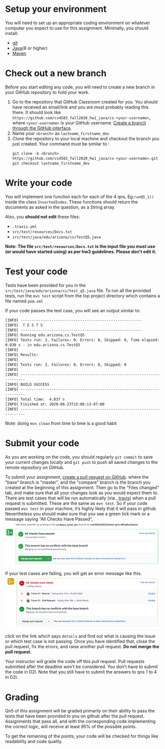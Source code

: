 # Setup your environment

You will need to set up an appropriate coding environment on whatever computer
you expect to use for this assignment.
Minimally, you should install:

* [git](https://git-scm.com/downloads)
* [Java](https://www.java.com/en/)(8 or higher)
* [Maven](https://maven.apache.org/)

# Check out a new branch

Before you start editing any code, you will need to create a new branch in your
GitHub repository to hold your work.

1. Go to the repository that GitHub Classroom created for you. You should have received an email/link and you are most probably reading this there. It should look like
`https://github.com/cs4583_fall2020_hw1_java/cs-<your-username>`, where
`<your-username>` is your GitHub username. 
[Create a branch through the GitHub interface](https://help.github.com/articles/creating-and-deleting-branches-within-your-repository/).
2. Name your `<branch>` as `lastname_firstname_dev`
2. Clone the repository to your local machine and checkout the branch you
just created. Your command must be similar to :
   ```
   git clone -b <branch> https://github.com/cs4583_fall2020_hw1_java/cs-<your-username>.git
   git checkout lastname_firstname_dev
   ```

# Write your code

You will implement one function each for each of the 4 qns, Eg:`runQ5_1()` inside 
the class `InvertedIndex`. These functions should return the documents as asked in the question, as a String array. 

Also, you **should not edit** these files:
- `.travis.yml`
- `src/test/resources/Docs.txt`
- `src/test/java/edu/arizona/cs/TestQ5.java`

**Note: The file `src/test/resources/Docs.txt` is the input file you must use (or would have started using) as per hw3 guidelines. Please don't edit it.**


# Test your code

Tests have been provided for you in the `src/test/java/edu/arizona/cs/test_q5.java` file.
To run all the provided tests, run the ``mvn test`` script from the top project directory which contains a file named `pom.xml`

If your code passes the test case, you will see an output similar to:
```
[INFO] -------------------------------------------------------
[INFO]  T E S T S
[INFO] -------------------------------------------------------
[INFO] Running edu.arizona.cs.TestQ5
[INFO] Tests run: 3, Failures: 0, Errors: 0, Skipped: 0, Time elapsed: 0.038 s - in edu.arizona.cs.TestQ5
[INFO] 
[INFO] Results:
[INFO] 
[INFO] Tests run: 3, Failures: 0, Errors: 0, Skipped: 0
[INFO] 
[INFO] ------------------------------------------------------------------------
[INFO] BUILD SUCCESS
[INFO] ------------------------------------------------------------------------
[INFO] Total time:  4.037 s
[INFO] Finished at: 2020-08-23T15:06:13-07:00
[INFO] ------------------------------------------------------------------------

```


Note: doing `mvn clean` from time to time is a good habit

# Submit your code

As you are working on the code, you should regularly `git commit` to save your
current changes locally and `git push` to push all saved changes to the remote
repository on GitHub.

To submit your assignment,
[create a pull request on GitHub](https://help.github.com/articles/creating-a-pull-request/#creating-the-pull-request).
where the "base" branch is "master", and the "compare" branch is the branch you
created at the beginning of this assignment.
Then go to the "Files changed" tab, and make sure that all your changes look as you would expect them
to.
There are test cases that will be run automatically (via., [travis](https://travis-ci.com/))
when a pull request is submitted. 
These are the same as `mvn test`. 
So if your code passed `mvn test` in your machine, 
it’s highly likely that it will pass in github. Nevertheless 
you should make sure that you see a green tick mark or a message 
saying “All Checks Have Passed”,
![like this:](travis.png)

If your test cases are failing, you will get an error message like this.
![like this:](travis_fail.png)

click on the link which says `details` and find out what is causing the issue or which test case is not passing. Once you have identified that, close the pull request, fix the errors, and raise another pull request.
**Do not merge the pull request.**

Your instructor will grade the code off this pull request. 
Pull requests submitted after the deadline won’t be considered.
You don't have to submit the code in D2l. Note that you still have to submit the answers to qns 1 to 4 in D2l.

# Grading


Qn5 of this assignment will be graded primarily on their ability to pass the tests that
have been provided to you on github after the pull request.
Assignments that pass all, and with the corresponding code implementing the correct logic, will receive at least 95% of the
possible points.

To get the remaining of the points, your code will be checked for things like readability and code quality.
